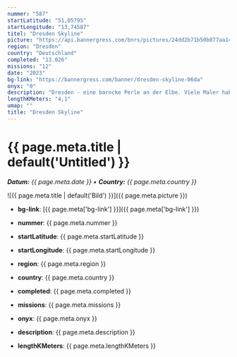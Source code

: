 ```yaml
---
nummer: "587"
startLatitude: "51,05795"
startLongitude: "13,74587"
titel: "Dresden Skyline"
picture: "https://api.bannergress.com/bnrs/pictures/24dd2b71b50b077aa14b9c7ff4a7c449"
region: "Dresden"
country: "Deutschland"
completed: "13.026"
missions: "12"
date: "2023"
bg-link: "https://bannergress.com/banner/dresden-skyline-06da"
onyx: "0"
description: "Dresden - eine barocke Perle an der Elbe. Viele Maler haben diese Pracht schon auf Leinwand verewigt. Nun könnt ihr ein Mosaik aus 12 Teilen in eurem Agent-Profil ergänzen.\nTeil 1 von 12"
lengthKMeters: "4,1"
umap: ""
title: "Dresden Skyline"
---
```

# {{ page.meta.title | default('Untitled') }}

_**Datum:** {{ page.meta.date }} • **Country:** {{ page.meta.country }}_

![{{ page.meta.title | default('Bild') }}]({{ page.meta.picture }})

- **bg-link**: [{{ page.meta['bg-link'] }}]({{ page.meta['bg-link'] }})

- **nummer**: {{ page.meta.nummer }}
- **startLatitude**: {{ page.meta.startLatitude }}
- **startLongitude**: {{ page.meta.startLongitude }}
- **region**: {{ page.meta.region }}
- **country**: {{ page.meta.country }}
- **completed**: {{ page.meta.completed }}
- **missions**: {{ page.meta.missions }}
- **onyx**: {{ page.meta.onyx }}
- **description**: {{ page.meta.description }}
- **lengthKMeters**: {{ page.meta.lengthKMeters }}
